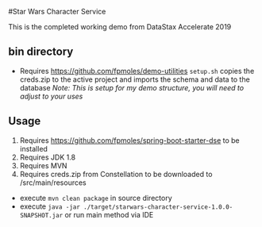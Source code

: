 #Star Wars Character Service

This is the completed working demo from DataStax Accelerate 2019

## bin directory
* Requires https://github.com/fpmoles/demo-utilities
`setup.sh` copies the creds.zip to the active project and imports the schema and data to the database 
_Note: This is setup for my demo structure, you will need to adjust to your uses_

## Usage
1. Requires https://github.com/fpmoles/spring-boot-starter-dse to be installed
2. Requires JDK 1.8
3. Requires MVN
4. Requires creds.zip from Constellation to be downloaded to /src/main/resources

* execute `mvn clean package` in source directory
* execute `java -jar ./target/starwars-character-service-1.0.0-SNAPSHOT.jar` or run main method via IDE
